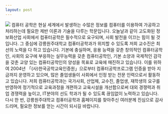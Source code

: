 ```yaml
---
layout: post
---
```

<img src="{{ site.baseurl }}/images/pic03.jpg">
컴퓨터 공학은 현실 세계에서 발생하는 수많은 정보를 컴퓨터를 이용하여 가공하고 처리하는데 필요한 제반 이론과 기술을 다루는 학문입니다. 오늘날과 같이 고도화된 정보화산업 사회에서 컴퓨터공학은 필수적으로 요구되며, 사회 발전을 이끄는 힘이 될 것입니다. 그 중심에 강릉원주대학교 컴퓨터공학과가 위치할 수 있도록 저희 교수진은 최선의 노력을 다 하고 있습니다. 기본에 충실하며, 응용 능력을 갖춘 창의적인 컴퓨터공학인, 사회의 요구에 부응하는 실무능력을 갖춘 컴퓨터공학인, 기본 소양과 국제적인 감각을 갖춘 교양 있는 컴퓨터공학인의 양성을 목표로 교육에 매진하고 있습니다. 이를 위하여 2004년 「(사)한국공학교육인증원」으로부터 컴퓨터공학프로그램 인증을 받아 지금까지 운영하고 있으며, 많은 졸업생들이 사회에서 인정 받는 전문 인력으로서 활동하고 있습니다. 저희 컴퓨터공학과는 국가사회, 산업체, 교수진, 졸업생, 재학생의 요구를 반영하여 정기적으로 교육과정을 개편하고 교육시설을 개선함으로써 대외 경쟁력과 취업 경쟁력을 높이고, IT분야의 선도 학과가 될 수 있도록 끊임없이 노력하고 있습니다. 다시 한 번, 강릉원주대학교 컴퓨터공학과 홈페이지를 찾아주신 여러분께 진심으로 감사드리며, 필요한 정보를 얻는 시간이 되시길 바랍니다.
